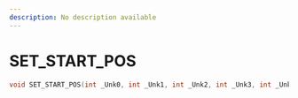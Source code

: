 ```yaml
---
description: No description available 
---
```


# SET_START_POS

```cpp
void SET_START_POS(int _Unk0, int _Unk1, int _Unk2, int _Unk3, int _Unk4);
```
